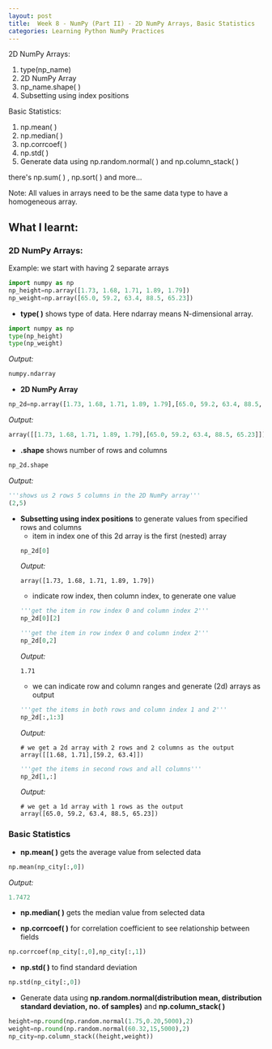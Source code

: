 ```yaml
---
layout: post
title:  Week 8 - NumPy (Part II) - 2D NumPy Arrays, Basic Statistics
categories: Learning Python NumPy Practices
---
```


2D NumPy Arrays:
1. type(np_name)
2. 2D NumPy Array
3. np_name.shape( )
4. Subsetting using index positions

Basic Statistics:
1. np.mean( )
2. np.median( )
3. np.corrcoef( )
4. np.std( )  
5. Generate data using np.random.normal( ) and np.column_stack( )  

there's np.sum( ) , np.sort( ) and more...  




Note: All values in arrays need to be the same data type to have a homogeneous array.  

## What I learnt:  

### 2D NumPy Arrays:  

Example: we start with having 2 separate arrays   
```python
import numpy as np
np_height=np.array([1.73, 1.68, 1.71, 1.89, 1.79])
np_weight=np.array([65.0, 59.2, 63.4, 88.5, 65.23])
```

- **type( )** shows type of data. Here ndarray means N-dimensional array.
```python
import numpy as np
type(np_height)
type(np_weight)
```  
_Output:_  
```python
numpy.ndarray
```  

- **2D NumPy Array**  
```python
np_2d=np.array([1.73, 1.68, 1.71, 1.89, 1.79],[65.0, 59.2, 63.4, 88.5, 65.23])
```  
_Output:_  
```python
array([[1.73, 1.68, 1.71, 1.89, 1.79],[65.0, 59.2, 63.4, 88.5, 65.23]])
```  

- **.shape** shows number of rows and columns  
```python
np_2d.shape
```  
_Output:_  
```python
'''shows us 2 rows 5 columns in the 2D NumPy array'''
(2,5)
```  

- **Subsetting using index positions** to generate values from specified rows and columns  
    - item in index one of this 2d array is the first (nested) array
    ```python
    np_2d[0]
    ```  
    _Output:_  
    ```
    array([1.73, 1.68, 1.71, 1.89, 1.79])
    ```   
    - indicate row index, then column index, to generate one value  
    ```python
    '''get the item in row index 0 and column index 2'''
    np_2d[0][2]
    ```  
    ```python
    '''get the item in row index 0 and column index 2'''
    np_2d[0,2]
    ```  
    _Output:_  
    ```
    1.71
    ```  
    - we can indicate row and column ranges and generate (2d) arrays as output
    ```python
    '''get the items in both rows and column index 1 and 2'''
    np_2d[:,1:3]
    ```  
    _Output:_  
    ```
    # we get a 2d array with 2 rows and 2 columns as the output
    array([[1.68, 1.71],[59.2, 63.4]])
    ```  
    ```python
    '''get the items in second rows and all columns'''
    np_2d[1,:]
    ```  
    _Output:_  
    ```
    # we get a 1d array with 1 rows as the output
    array([65.0, 59.2, 63.4, 88.5, 65.23])
    ```  


### Basic Statistics  

- **np.mean( )** gets the average value from selected data
```python
np.mean(np_city[:,0])
```  
_Output:_  
```python
1.7472
```  

- **np.median( )** gets the median value from selected data  

- **np.corrcoef( )** for correlation coefficient to see relationship between fields  
```python
np.corrcoef(np_city[:,0],np_city[:,1])
```  

- **np.std( )** to find standard deviation  
```python
np.std(np_city[:,0])
```  

- Generate data using **np.random.normal(distribution mean, distribution standard deviation, no. of samples)** and **np.column_stack( )**
```python
height=np.round(np.random.normal(1.75,0.20,5000),2)
weight=np.round(np.random.normal(60.32,15,5000),2)
np_city=np.column_stack((height,weight))
```  